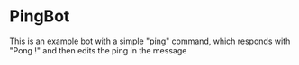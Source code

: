 # PingBot

This is an example bot with a simple "ping" command, which responds with "Pong !" and then edits the ping in the message